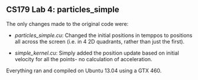 CS179 Lab 4: particles_simple
------------------

The only changes made to the original code were:

* *particles_simple.cu*: Changed the initial positions in temppos to positions all across the screen (i.e. in 4 2D quadrants, rather than just the first).

* *simple_kernel.cu*: Simply added the position update based on initial velocity for all the points- no calculation of acceleration.


Everything ran and compiled on Ubuntu 13.04 using a GTX 460.
